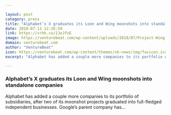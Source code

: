 ```yaml
---

layout: post
category: press
title: "Alphabet’s X graduates its Loon and Wing moonshots into standalone companies"
date: 2018-07-11 12:26:59
link: https://vrhk.co/2JeJfvE
image: https://venturebeat.com/wp-content/uploads/2018/07/Project-Wing.jpg?fit=1280%2C757&strip=all
domain: venturebeat.com
author: "VentureBeat"
icon: https://venturebeat.com/wp-content/themes/vb-news/img/favicon.ico
excerpt: "Alphabet has added a couple more companies to its portfolio of subsidiaries, after two of its moonshot projects graduated into full-fledged independent businesses. Google’s parent company has…"

---
```


### Alphabet’s X graduates its Loon and Wing moonshots into standalone companies

Alphabet has added a couple more companies to its portfolio of subsidiaries, after two of its moonshot projects graduated into full-fledged independent businesses. Google’s parent company has…